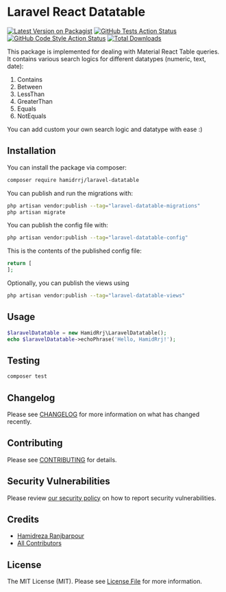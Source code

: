 # Laravel React Datatable

[![Latest Version on Packagist](https://img.shields.io/packagist/v/hamidrrj/laravel-datatable.svg?style=flat-square)](https://packagist.org/packages/hamidrrj/laravel-datatable)
[![GitHub Tests Action Status](https://img.shields.io/github/actions/workflow/status/hamidrrj/laravel-datatable/run-tests.yml?branch=main&label=tests&style=flat-square)](https://github.com/hamidrrj/laravel-datatable/actions?query=workflow%3Arun-tests+branch%3Amain)
[![GitHub Code Style Action Status](https://img.shields.io/github/actions/workflow/status/hamidrrj/laravel-datatable/fix-php-code-style-issues.yml?branch=main&label=code%20style&style=flat-square)](https://github.com/hamidrrj/laravel-datatable/actions?query=workflow%3A"Fix+PHP+code+style+issues"+branch%3Amain)
[![Total Downloads](https://img.shields.io/packagist/dt/hamidrrj/laravel-datatable.svg?style=flat-square)](https://packagist.org/packages/hamidrrj/laravel-datatable)

This package is implemented for dealing with Material React Table queries.
It contains various search logics for different datatypes (numeric, text, date):
1. Contains
2. Between
3. LessThan
4. GreaterThan
5. Equals
6. NotEquals

You can add custom your own search logic and datatype with ease :)

## Installation

You can install the package via composer:

```bash
composer require hamidrrj/laravel-datatable
```

You can publish and run the migrations with:

```bash
php artisan vendor:publish --tag="laravel-datatable-migrations"
php artisan migrate
```

You can publish the config file with:

```bash
php artisan vendor:publish --tag="laravel-datatable-config"
```

This is the contents of the published config file:

```php
return [
];
```

Optionally, you can publish the views using

```bash
php artisan vendor:publish --tag="laravel-datatable-views"
```

## Usage

```php
$laravelDatatable = new HamidRrj\LaravelDatatable();
echo $laravelDatatable->echoPhrase('Hello, HamidRrj!');
```

## Testing

```bash
composer test
```

## Changelog

Please see [CHANGELOG](CHANGELOG.md) for more information on what has changed recently.

## Contributing

Please see [CONTRIBUTING](CONTRIBUTING.md) for details.

## Security Vulnerabilities

Please review [our security policy](../../security/policy) on how to report security vulnerabilities.

## Credits

- [Hamidreza Ranjbarpour](https://github.com/hamidrezaRanjbarpour)
- [All Contributors](../../contributors)

## License

The MIT License (MIT). Please see [License File](LICENSE.md) for more information.
